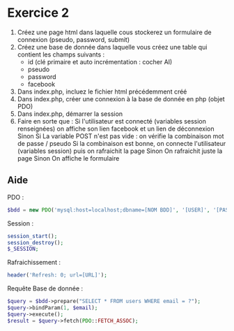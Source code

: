 # Exercice 2

1. Créez une page html dans laquelle cous stockerez un formulaire de connexion (pseudo, password, submit)
2. Créez une base de donnée dans laquelle vous créez une table qui contient les champs suivants :
    - id (clé primaire et auto incrémentation : cocher AI)
    - pseudo
    - password
    - facebook
3. Dans index.php, incluez le fichier html précédemment créé
4. Dans index.php, créer une connexion à la base de donnée en php (objet PDO)
5. Dans index.php, démarrer la session
6. Faire en sorte que :
    Si l'utilisateur est connecté (variables session renseignées) on affiche son lien facebook et un lien de déconnexion
    Sinon
        Si La variable POST n'est pas vide : on vérifie la combinaison mot de passe / pseudo
            Si la combinaison est bonne, on connecte l'utilisateur (variables session) puis on rafraichit la page
            Sinon On rafraichit juste la page
        Sinon On affiche le formulaire
## Aide
PDO : 
```php
$bdd = new PDO('mysql:host=localhost;dbname=[NOM BDD]', '[USER]', '[PASSWORD]')
```
Session :
```php
session_start();
session_destroy();
$_SESSION;
```
Rafraichissement :
```php
header('Refresh: 0; url=[URL]');
```
Requête Base de donnée :
```php
$query = $bdd->prepare("SELECT * FROM users WHERE email = ?");
$query->bindParam(1, $email);
$query->execute();
$result = $query->fetch(PDO::FETCH_ASSOC);
```